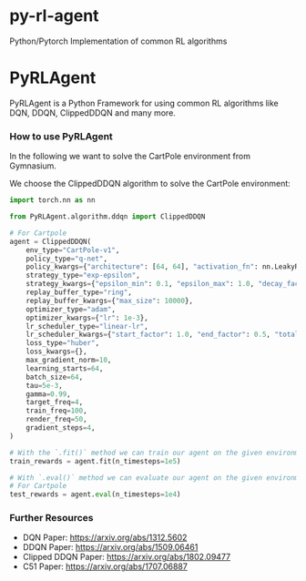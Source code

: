 # py-rl-agent
Python/Pytorch Implementation of common RL algorithms

# PyRLAgent
PyRLAgent is a Python Framework for using common RL algorithms like DQN, DDQN, ClippedDDQN and many more.

### How to use PyRLAgent
In the following we want to solve the CartPole environment from Gymnasium.

We choose the ClippedDDQN algorithm to solve the CartPole environment:

```python
import torch.nn as nn

from PyRLAgent.algorithm.ddqn import ClippedDDQN

# For Cartpole
agent = ClippedDDQN(
    env_type="CartPole-v1",
    policy_type="q-net",
    policy_kwargs={"architecture": [64, 64], "activation_fn": nn.LeakyReLU(), "bias": True},
    strategy_type="exp-epsilon",
    strategy_kwargs={"epsilon_min": 0.1, "epsilon_max": 1.0, "decay_factor": 0.95},
    replay_buffer_type="ring",
    replay_buffer_kwargs={"max_size": 10000},
    optimizer_type="adam",
    optimizer_kwargs={"lr": 1e-3},
    lr_scheduler_type="linear-lr",
    lr_scheduler_kwargs={"start_factor": 1.0, "end_factor": 0.5, "total_iters": 30000},
    loss_type="huber",
    loss_kwargs={},
    max_gradient_norm=10,
    learning_starts=64,
    batch_size=64,
    tau=5e-3,
    gamma=0.99,
    target_freq=4,
    train_freq=100,
    render_freq=50,
    gradient_steps=4,
)

# With the `.fit()` method we can train our agent on the given environment:
train_rewards = agent.fit(n_timesteps=1e5)

# With `.eval()` method we can evaluate our agent on the given environment:
# For Cartpole
test_rewards = agent.eval(n_timesteps=1e4)
```

### Further Resources
- DQN Paper: https://arxiv.org/abs/1312.5602
- DDQN Paper: https://arxiv.org/abs/1509.06461
- Clipped DDQN Paper: https://arxiv.org/abs/1802.09477
- C51 Paper: https://arxiv.org/abs/1707.06887
